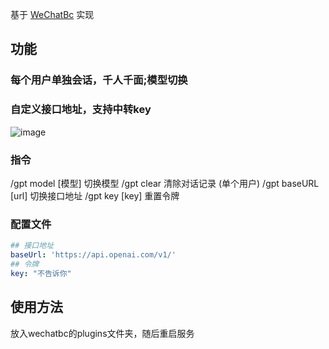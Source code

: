 基于 [WeChatBc](https://github.com/meteorOSS/WeChatBc) 实现

## 功能

### 每个用户单独会话，千人千面;模型切换

### 自定义接口地址，支持中转key

![image](https://github.com/meteorOSS/wechat-gpt/assets/61687266/f07a3725-b2a8-450f-aa6c-2fe24ac4b7e0)



### 指令

/gpt model [模型] 切换模型
/gpt clear 清除对话记录 (单个用户)
/gpt baseURL [url] 切换接口地址
/gpt key [key] 重置令牌

### 配置文件

``` yaml
## 接口地址
baseUrl: 'https://api.openai.com/v1/'
## 令牌
key: "不告诉你"
```

## 使用方法
放入wechatbc的plugins文件夹，随后重启服务
